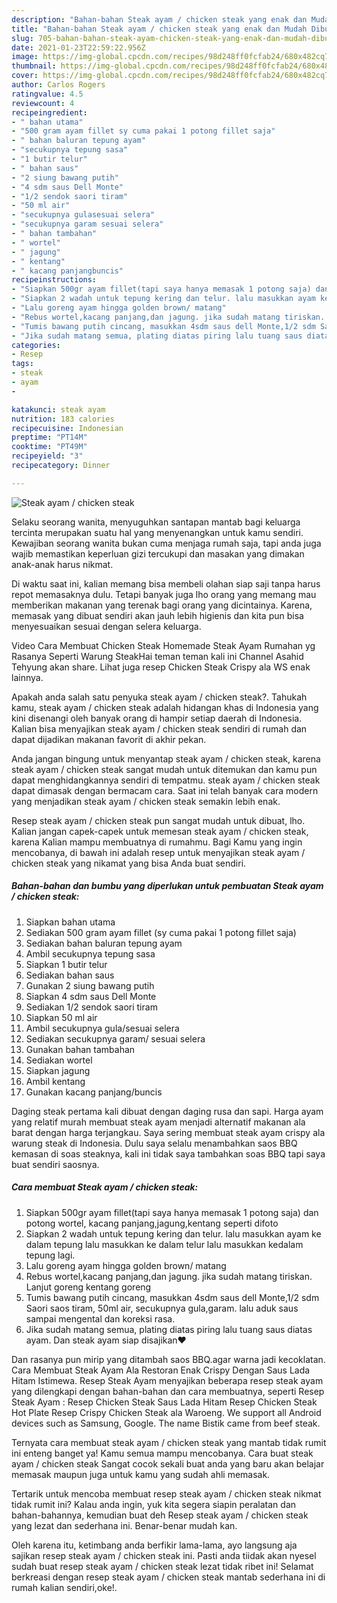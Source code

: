 ```yaml
---
description: "Bahan-bahan Steak ayam / chicken steak yang enak dan Mudah Dibuat"
title: "Bahan-bahan Steak ayam / chicken steak yang enak dan Mudah Dibuat"
slug: 705-bahan-bahan-steak-ayam-chicken-steak-yang-enak-dan-mudah-dibuat
date: 2021-01-23T22:59:22.956Z
image: https://img-global.cpcdn.com/recipes/98d248ff0fcfab24/680x482cq70/steak-ayam-chicken-steak-foto-resep-utama.jpg
thumbnail: https://img-global.cpcdn.com/recipes/98d248ff0fcfab24/680x482cq70/steak-ayam-chicken-steak-foto-resep-utama.jpg
cover: https://img-global.cpcdn.com/recipes/98d248ff0fcfab24/680x482cq70/steak-ayam-chicken-steak-foto-resep-utama.jpg
author: Carlos Rogers
ratingvalue: 4.5
reviewcount: 4
recipeingredient:
- " bahan utama"
- "500 gram ayam fillet sy cuma pakai 1 potong fillet saja"
- " bahan baluran tepung ayam"
- "secukupnya tepung sasa"
- "1 butir telur"
- " bahan saus"
- "2 siung bawang putih"
- "4 sdm saus Dell Monte"
- "1/2 sendok saori tiram"
- "50 ml air"
- "secukupnya gulasesuai selera"
- "secukupnya garam sesuai selera"
- " bahan tambahan"
- " wortel"
- " jagung"
- " kentang"
- " kacang panjangbuncis"
recipeinstructions:
- "Siapkan 500gr ayam fillet(tapi saya hanya memasak 1 potong saja) dan potong wortel, kacang panjang,jagung,kentang seperti difoto"
- "Siapkan 2 wadah untuk tepung kering dan telur. lalu masukkan ayam ke dalam tepung lalu masukkan ke dalam telur lalu masukkan kedalam tepung lagi."
- "Lalu goreng ayam hingga golden brown/ matang"
- "Rebus wortel,kacang panjang,dan jagung. jika sudah matang tiriskan. Lanjut goreng kentang goreng"
- "Tumis bawang putih cincang, masukkan 4sdm saus dell Monte,1/2 sdm Saori saos tiram, 50ml air, secukupnya gula,garam. lalu aduk saus sampai mengental dan koreksi rasa."
- "Jika sudah matang semua, plating diatas piring lalu tuang saus diatas ayam. Dan steak ayam siap disajikan❤️"
categories:
- Resep
tags:
- steak
- ayam
- 

katakunci: steak ayam  
nutrition: 183 calories
recipecuisine: Indonesian
preptime: "PT14M"
cooktime: "PT49M"
recipeyield: "3"
recipecategory: Dinner

---
```



![Steak ayam / chicken steak](https://img-global.cpcdn.com/recipes/98d248ff0fcfab24/680x482cq70/steak-ayam-chicken-steak-foto-resep-utama.jpg)

Selaku seorang wanita, menyuguhkan santapan mantab bagi keluarga tercinta merupakan suatu hal yang menyenangkan untuk kamu sendiri. Kewajiban seorang  wanita bukan cuma menjaga rumah saja, tapi anda juga wajib memastikan keperluan gizi tercukupi dan masakan yang dimakan anak-anak harus nikmat.

Di waktu  saat ini, kalian memang bisa membeli olahan siap saji tanpa harus repot memasaknya dulu. Tetapi banyak juga lho orang yang memang mau memberikan makanan yang terenak bagi orang yang dicintainya. Karena, memasak yang dibuat sendiri akan jauh lebih higienis dan kita pun bisa menyesuaikan sesuai dengan selera keluarga. 

Video Cara Membuat Chicken Steak Homemade Steak Ayam Rumahan yg Rasanya Seperti Warung SteakHai teman teman kali ini Channel Asahid Tehyung akan share. Lihat juga resep Chicken Steak Crispy ala WS enak lainnya.

Apakah anda salah satu penyuka steak ayam / chicken steak?. Tahukah kamu, steak ayam / chicken steak adalah hidangan khas di Indonesia yang kini disenangi oleh banyak orang di hampir setiap daerah di Indonesia. Kalian bisa menyajikan steak ayam / chicken steak sendiri di rumah dan dapat dijadikan makanan favorit di akhir pekan.

Anda jangan bingung untuk menyantap steak ayam / chicken steak, karena steak ayam / chicken steak sangat mudah untuk ditemukan dan kamu pun dapat menghidangkannya sendiri di tempatmu. steak ayam / chicken steak dapat dimasak dengan bermacam cara. Saat ini telah banyak cara modern yang menjadikan steak ayam / chicken steak semakin lebih enak.

Resep steak ayam / chicken steak pun sangat mudah untuk dibuat, lho. Kalian jangan capek-capek untuk memesan steak ayam / chicken steak, karena Kalian mampu membuatnya di rumahmu. Bagi Kamu yang ingin mencobanya, di bawah ini adalah resep untuk menyajikan steak ayam / chicken steak yang nikamat yang bisa Anda buat sendiri.

<!--inarticleads1-->

##### Bahan-bahan dan bumbu yang diperlukan untuk pembuatan Steak ayam / chicken steak:

1. Siapkan  bahan utama
1. Sediakan 500 gram ayam fillet (sy cuma pakai 1 potong fillet saja)
1. Sediakan  bahan baluran tepung ayam
1. Ambil secukupnya tepung sasa
1. Siapkan 1 butir telur
1. Sediakan  bahan saus
1. Gunakan 2 siung bawang putih
1. Siapkan 4 sdm saus Dell Monte
1. Sediakan 1/2 sendok saori tiram
1. Siapkan 50 ml air
1. Ambil secukupnya gula/sesuai selera
1. Sediakan secukupnya garam/ sesuai selera
1. Gunakan  bahan tambahan
1. Sediakan  wortel
1. Siapkan  jagung
1. Ambil  kentang
1. Gunakan  kacang panjang/buncis


Daging steak pertama kali dibuat dengan daging rusa dan sapi. Harga ayam yang relatif murah membuat steak ayam menjadi alternatif makanan ala barat dengan harga terjangkau. Saya sering membuat steak ayam crispy ala warung steak di Indonesia. Dulu saya selalu menambahkan saos BBQ kemasan di soas steaknya, kali ini tidak saya tambahkan soas BBQ tapi saya buat sendiri saosnya. 

<!--inarticleads2-->

##### Cara membuat Steak ayam / chicken steak:

1. Siapkan 500gr ayam fillet(tapi saya hanya memasak 1 potong saja) dan potong wortel, kacang panjang,jagung,kentang seperti difoto
1. Siapkan 2 wadah untuk tepung kering dan telur. lalu masukkan ayam ke dalam tepung lalu masukkan ke dalam telur lalu masukkan kedalam tepung lagi.
1. Lalu goreng ayam hingga golden brown/ matang
1. Rebus wortel,kacang panjang,dan jagung. jika sudah matang tiriskan. Lanjut goreng kentang goreng
1. Tumis bawang putih cincang, masukkan 4sdm saus dell Monte,1/2 sdm Saori saos tiram, 50ml air, secukupnya gula,garam. lalu aduk saus sampai mengental dan koreksi rasa.
1. Jika sudah matang semua, plating diatas piring lalu tuang saus diatas ayam. Dan steak ayam siap disajikan❤️


Dan rasanya pun mirip yang ditambah saos BBQ.agar warna jadi kecoklatan. Cara Membuat Steak Ayam Ala Restoran Enak Crispy Dengan Saus Lada Hitam Istimewa. Resep Steak Ayam menyajikan beberapa resep steak ayam yang dilengkapi dengan bahan-bahan dan cara membuatnya, seperti Resep Steak Ayam : Resep Chicken Steak Saus Lada Hitam Resep Chicken Steak Hot Plate Resep Crispy Chicken Steak ala Waroeng. We support all Android devices such as Samsung, Google. The name Bistik came from beef steak. 

Ternyata cara membuat steak ayam / chicken steak yang mantab tidak rumit ini enteng banget ya! Kamu semua mampu mencobanya. Cara buat steak ayam / chicken steak Sangat cocok sekali buat anda yang baru akan belajar memasak maupun juga untuk kamu yang sudah ahli memasak.

Tertarik untuk mencoba membuat resep steak ayam / chicken steak nikmat tidak rumit ini? Kalau anda ingin, yuk kita segera siapin peralatan dan bahan-bahannya, kemudian buat deh Resep steak ayam / chicken steak yang lezat dan sederhana ini. Benar-benar mudah kan. 

Oleh karena itu, ketimbang anda berfikir lama-lama, ayo langsung aja sajikan resep steak ayam / chicken steak ini. Pasti anda tiidak akan nyesel sudah buat resep steak ayam / chicken steak lezat tidak ribet ini! Selamat berkreasi dengan resep steak ayam / chicken steak mantab sederhana ini di rumah kalian sendiri,oke!.

